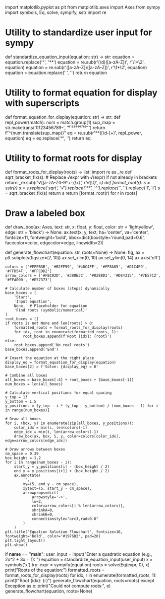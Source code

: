 import matplotlib.pyplot as plt
from matplotlib.axes import Axes
from sympy import symbols, Eq, solve, sympify, sstr
import re

# Utility to standardize user input for sympy

def standardize_equation_input(equation: str) -> str:
    equation = equation.replace('^', '**')
    equation = re.sub(r'(\d)([a-zA-Z])', r'\1*\2', equation)
    equation = re.sub(r'([a-zA-Z])([a-zA-Z])', r'\1*\2', equation)
    equation = equation.replace(' ', '')
    return equation

# Utility to format equation for display with superscripts

def format_equation_for_display(equation: str) -> str:
    def repl_power(match):
        num = match.group(1)
        sup_map = str.maketrans('0123456789-', '⁰¹²³⁴⁵⁶⁷⁸⁹⁻')
        return f"^{num.translate(sup_map)}"
    eq = re.sub(r'\*\*([\d-]+)', repl_power, equation)
    eq = eq.replace('*', '')
    return eq

# Utility to format roots for display

def format_roots_for_display(roots) -> list:
    import re as _re
    def sqrt_bracket_fix(s):
        # Replace √expr with √(expr) if not already in brackets
        return _re.sub(r'√([a-zA-Z0-9^+\-*/]+)', r'√(\1)', s)
    def format_root(r):
        s = sstr(r)
        s = s.replace('sqrt', '√').replace('**', '^').replace('*', '').replace('I', 'i')
        s = sqrt_bracket_fix(s)
        return s
    return [format_root(r) for r in roots]

# Draw a labeled box

def draw_box(ax: Axes, text: str, x: float, y: float, color: str = 'lightyellow', edge: str = 'black') -> None:
    ax.text(x, y, text, ha='center', va='center', fontsize=11, fontweight='bold',
            bbox=dict(boxstyle='round,pad=0.6', facecolor=color, edgecolor=edge, linewidth=2))

def generate_flowchart(equation: str, roots=None) -> None:
    fig, ax = plt.subplots(figsize=(7, 10))
    ax.set_xlim(0, 10)
    ax.set_ylim(0, 14)
    ax.axis('off')

    colors = ['#FFEB3B', '#B2FF59', '#40C4FF', '#FF8A65', '#D1C4E9', '#FFD54F', '#FFCDD2']
    arrow_colors = ['#FBC02D', '#388E3C', '#0288D1', '#D84315', '#7E57C2', '#FFA000', '#E57373']

    # Calculate number of boxes (steps) dynamically
    base_boxes = [
        'Start',
        'Input equation',
        None,  # Placeholder for equation
        'Find roots (symbolic/numerical)'
    ]
    root_boxes = []
    if roots is not None and len(roots) > 0:
        formatted_roots = format_roots_for_display(roots)
        for idx, root in enumerate(formatted_roots, 1):
            root_boxes.append(f'Root {idx}: {root}')
    else:
        root_boxes.append('No real roots')
    base_boxes.append('End')

    # Insert the equation at the right place
    display_eq = format_equation_for_display(equation)
    base_boxes[2] = f'Solve: {display_eq} = 0'

    # Combine all boxes
    all_boxes = base_boxes[:4] + root_boxes + [base_boxes[-1]]
    num_boxes = len(all_boxes)

    # Calculate vertical positions for equal spacing
    y_top = 13
    y_bottom = 1.5
    y_positions = [y_top - i * (y_top - y_bottom) / (num_boxes - 1) for i in range(num_boxes)]

    # Draw all boxes
    for i, (box, y) in enumerate(zip(all_boxes, y_positions)):
        color_idx = min(i, len(colors)-1)
        edge_idx = min(i, len(arrow_colors)-1)
        draw_box(ax, box, 5, y, color=colors[color_idx], edge=arrow_colors[edge_idx])

    # Draw arrows between boxes
    cm_space = 0.39
    box_height = 1.2
    for i in range(num_boxes - 1):
        start_y = y_positions[i] - (box_height / 2)
        end_y = y_positions[i+1] + (box_height / 2)
        ax.annotate(
            '',
            xy=(5, end_y - cm_space),
            xytext=(5, start_y - cm_space),
            arrowprops=dict(
                arrowstyle='->',
                lw=2,
                color=arrow_colors[i % len(arrow_colors)],
                shrinkA=0,
                shrinkB=0,
                connectionstyle="arc3,rad=0.0"
            )
        )
    plt.title('Equation Solution Flowchart', fontsize=16, fontweight='bold', color='#1976D2', pad=20)
    plt.tight_layout()
    plt.show()

if __name__ == "__main__":
    user_input = input("Enter a quadratic equation (e.g., 2x^2 + 3x + 1): ")
    equation = standardize_equation_input(user_input)
    x = symbols('x')
    try:
        expr = sympify(equation)
        roots = solve(Eq(expr, 0), x)
        print("Roots of the equation:")
        formatted_roots = format_roots_for_display(roots)
        for idx, r in enumerate(formatted_roots, 1):
            print(f"Root {idx}: {r}")
        generate_flowchart(equation, roots=roots)
    except Exception as e:
        print("Could not compute roots:", e)
        generate_flowchart(equation, roots=None)
